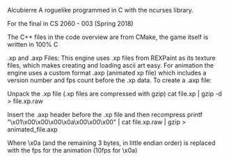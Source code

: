 Alcubierre
A roguelike programmed in C with the ncurses library.

For the final in CS 2060 - 003 (Spring 2018)

The C++ files in the code overview are from CMake, the game itself is written in 100% C

.xp and .axp Files:
This engine uses .xp files from REXPaint as its texture files, which makes creating and loading ascii art easy.
For animation the engine uses a custom format .axp (animated xp file) which includes a version number and fps count before the .xp data.
To create a .axp file:

Unpack the .xp file (.xp files are compressed with gzip)
cat file.xp | gzip -d > file.xp.raw

Insert the .axp header before the .xp file and then recompress
printf "\x01\x00\x00\x00\x0a\x00\x00\x00" | cat file.xp.raw | gzip > animated_file.axp

Where \x0a (and the remaining 3 bytes, in little endian order) is replaced with the fps for the animation (10fps for \x0a)
